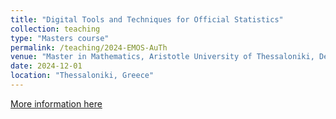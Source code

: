 ```yaml
---
title: "Digital Tools and Techniques for Official Statistics"
collection: teaching
type: "Masters course"
permalink: /teaching/2024-EMOS-AuTh
venue: "Master in Mathematics, Aristotle University of Thessaloniki, Department of Mathematics"
date: 2024-12-01
location: "Thessaloniki, Greece"
---
```


[More information here](https://ec.europa.eu/eurostat/web/european-statistical-system)